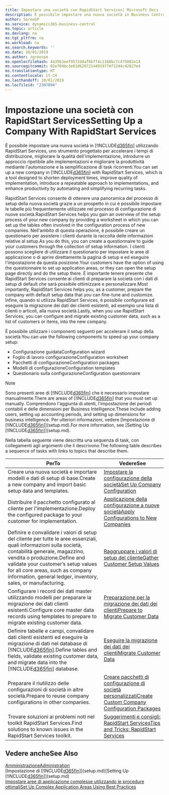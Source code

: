 ```yaml
---
title: Impostare una società con RapidStart Services| Microsoft Docs
description: È possibile impostare una nuova società in Business Central utilizzando RapidStart Services, uno strumento progettato per accelerare i tempi di distribuzione, migliorare la qualità dell'implementazione, introdurre un approccio ripetibile alle implementazioni e migliorare la produttività mediante l'automazione e la semplificazione di task ricorrenti.
author: SorenGP
ms.service: dynamics365-business-central
ms.topic: article
ms.devlang: na
ms.tgt_pltfrm: na
ms.workload: na
ms.search.keywords: ''
ms.date: 10/01/2019
ms.author: sgroespe
ms.openlocfilehash: 4a35b3eef9572ddaf6bff4c1168bc7c475802e14
ms.sourcegitcommit: 02e704bc3e01d62072144919774f1244c42827e4
ms.translationtype: HT
ms.contentlocale: it-CH
ms.lasthandoff: 10/01/2019
ms.locfileid: "2307894"
---
```

# <a name="setting-up-a-company-with-rapidstart-services"></a><span data-ttu-id="eeb14-103">Impostazione una società con RapidStart Services</span><span class="sxs-lookup"><span data-stu-id="eeb14-103">Setting Up a Company With RapidStart Services</span></span>
<span data-ttu-id="eeb14-104">È possibile impostare una nuova società in [!INCLUDE[d365fin](includes/d365fin_md.md)] utilizzando RapidStart Services, uno strumento progettato per accelerare i tempi di distribuzione, migliorare la qualità dell'implementazione, introdurre un approccio ripetibile alle implementazioni e migliorare la produttività mediante l'automazione e la semplificazione di task ricorrenti.</span><span class="sxs-lookup"><span data-stu-id="eeb14-104">You can set up a new company in [!INCLUDE[d365fin](includes/d365fin_md.md)] with RapidStart Services, which is a tool designed to shorten deployment times, improve quality of implementation, introduce a repeatable approach to implementations, and enhance productivity by automating and simplifying recurring tasks.</span></span>  

<span data-ttu-id="eeb14-105">RapidStart Services consente di ottenere una panoramica del processo di setup della nuova società grazie a un prospetto in cui è possibile impostare le tabelle più frequentemente utilizzate nel processo di configurazione di nuove società.</span><span class="sxs-lookup"><span data-stu-id="eeb14-105">RapidStart Services helps you gain an overview of the setup process of your new company by providing a worksheet in which you can set up the tables often involved in the configuration process of new companies.</span></span> <span data-ttu-id="eeb14-106">Nell'ambito di questa operazione, è possibile creare un questionario per assistere i clienti durante la raccolta delle informazioni relative al setup.</span><span class="sxs-lookup"><span data-stu-id="eeb14-106">As you do this, you can create a questionnaire to guide your customers through the collection of setup information.</span></span> <span data-ttu-id="eeb14-107">I clienti possono scegliere di utilizzare il questionario per impostare le aree di applicazione o di aprire direttamente la pagina di setup e ed eseguire l'impostazione da questa posizione.</span><span class="sxs-lookup"><span data-stu-id="eeb14-107">Your customers have the option of using the questionnaire to set up application areas, or they can open the setup page directly and do the setup there.</span></span> <span data-ttu-id="eeb14-108">È importante tenere presente che RapidStart Services consente ai clienti di preparare la società con i dati di setup di default che sarà possibile ottimizzare e personalizzare.</span><span class="sxs-lookup"><span data-stu-id="eeb14-108">Most importantly, RapidStart Services helps you, as a customer, prepare the company with default setup data that you can fine-tune and customize.</span></span> <span data-ttu-id="eeb14-109">Infine, quando si utilizza RapidStart Services, è possibile configurare ed eseguire la migrazione dei dati dei clienti esistenti, ad esempio una lista di clienti o articoli, alla nuova società.</span><span class="sxs-lookup"><span data-stu-id="eeb14-109">Lastly, when you use RapidStart Services, you can configure and migrate existing customer data, such as a list of customers or items, into the new company.</span></span>

<span data-ttu-id="eeb14-110">È possibile utilizzare i componenti seguenti per accelerare il setup della società:</span><span class="sxs-lookup"><span data-stu-id="eeb14-110">You can use the following components to speed up your company setup:</span></span>  

-   <span data-ttu-id="eeb14-111">Configurazione guidata</span><span class="sxs-lookup"><span data-stu-id="eeb14-111">Configuration wizard</span></span>  
-   <span data-ttu-id="eeb14-112">Foglio di lavoro configurazione</span><span class="sxs-lookup"><span data-stu-id="eeb14-112">Configuration worksheet</span></span>  
-   <span data-ttu-id="eeb14-113">Pacchetti di configurazione</span><span class="sxs-lookup"><span data-stu-id="eeb14-113">Configuration packages</span></span>  
-   <span data-ttu-id="eeb14-114">Modelli di configurazione</span><span class="sxs-lookup"><span data-stu-id="eeb14-114">Configuration templates</span></span>  
-   <span data-ttu-id="eeb14-115">Questionario sulla configurazione</span><span class="sxs-lookup"><span data-stu-id="eeb14-115">Configuration questionnaire</span></span>  

> [!Note]  
>  <span data-ttu-id="eeb14-116">Sono presenti aree di [!INCLUDE[d365fin](includes/d365fin_md.md)] che è necessario impostare manualmente.</span><span class="sxs-lookup"><span data-stu-id="eeb14-116">There are areas of [!INCLUDE[d365fin](includes/d365fin_md.md)] that you must set up manually.</span></span> <span data-ttu-id="eeb14-117">Comprendono l'aggiunta di utenti, l'impostazione dei periodi contabili e delle dimensioni per Business Intelligence.</span><span class="sxs-lookup"><span data-stu-id="eeb14-117">These include adding users, setting up accounting periods, and setting up dimensions for business intelligence.</span></span> <span data-ttu-id="eeb14-118">Per ulteriori informazioni, vedere [Impostazione di [!INCLUDE[d365fin](includes/d365fin_md.md)]](setup.md).</span><span class="sxs-lookup"><span data-stu-id="eeb14-118">For more information, see [Setting Up [!INCLUDE[d365fin](includes/d365fin_md.md)]](setup.md).</span></span>

 <span data-ttu-id="eeb14-119">Nella tabella seguente viene descritta una sequenza di task, con collegamenti agli argomenti che li descrivono.</span><span class="sxs-lookup"><span data-stu-id="eeb14-119">The following table describes a sequence of tasks with links to topics that describe them.</span></span>

|<span data-ttu-id="eeb14-120">**Per**</span><span class="sxs-lookup"><span data-stu-id="eeb14-120">**To**</span></span>|<span data-ttu-id="eeb14-121">**Vedere**</span><span class="sxs-lookup"><span data-stu-id="eeb14-121">**See**</span></span>|  
|------------|-------------|  
|<span data-ttu-id="eeb14-122">Creare una nuova società e importare modelli e dati di setup di base.</span><span class="sxs-lookup"><span data-stu-id="eeb14-122">Create a new company and import basic setup data and templates.</span></span>|[<span data-ttu-id="eeb14-123">Impostare la configurazione della società</span><span class="sxs-lookup"><span data-stu-id="eeb14-123">Set Up Company Configuration</span></span>](admin-set-up-company-configuration.md)|  
|<span data-ttu-id="eeb14-124">Distribuire il pacchetto configurato al cliente per l'implementazione.</span><span class="sxs-lookup"><span data-stu-id="eeb14-124">Deploy the configured package to your customer for implementation.</span></span>|[<span data-ttu-id="eeb14-125">Applicazione della configurazione a nuove società</span><span class="sxs-lookup"><span data-stu-id="eeb14-125">Apply Configurations to New Companies</span></span>](admin-apply-configuration-to-new-companies.md)|
|<span data-ttu-id="eeb14-126">Definire e convalidare i valori di setup del cliente per tutte le aree essenziali, quali informazioni sulla società, contabilità generale, magazzino, vendita o produzione.</span><span class="sxs-lookup"><span data-stu-id="eeb14-126">Define and validate your customer’s setup values for all core areas, such as company information, general ledger, inventory, sales, or manufacturing.</span></span>|[<span data-ttu-id="eeb14-127">Raggruppare i valori di setup del cliente</span><span class="sxs-lookup"><span data-stu-id="eeb14-127">Gather Customer Setup Values</span></span>](admin-gather-customer-setup-values.md)|  
|<span data-ttu-id="eeb14-128">Configurare i record dei dati master utilizzando modelli per preparare la migrazione dei dati clienti esistenti.</span><span class="sxs-lookup"><span data-stu-id="eeb14-128">Configure core master data records using templates to prepare to migrate existing customer data.</span></span>|[<span data-ttu-id="eeb14-129">Preparazione per la migrazione dei dati dei clienti</span><span class="sxs-lookup"><span data-stu-id="eeb14-129">Prepare to Migrate Customer Data</span></span>](admin-use-templates-to-prepare-customer-data-for-migration.md)|  
|<span data-ttu-id="eeb14-130">Definire tabelle e campi, convalidare dati clienti esistenti ed eseguire la migrazione di dati nel database di [!INCLUDE[d365fin](includes/d365fin_md.md)].</span><span class="sxs-lookup"><span data-stu-id="eeb14-130">Define tables and fields, validate existing customer data, and migrate data into the [!INCLUDE[d365fin](includes/d365fin_md.md)] database.</span></span>|[<span data-ttu-id="eeb14-131">Eseguire la migrazione dei dati dei clienti</span><span class="sxs-lookup"><span data-stu-id="eeb14-131">Migrate Customer Data</span></span>](admin-migrate-customer-data.md)|
|<span data-ttu-id="eeb14-132">Preparare il riutilizzo delle configurazioni di società in altre società.</span><span class="sxs-lookup"><span data-stu-id="eeb14-132">Prepare to reuse company configurations in other companies.</span></span>|[<span data-ttu-id="eeb14-133">Creare pacchetti di configurazione di società personalizzati</span><span class="sxs-lookup"><span data-stu-id="eeb14-133">Create Custom Company Configuration Packages</span></span>](admin-how-to-create-custom-company-configuration-packages.md)|
|<span data-ttu-id="eeb14-134">Trovare soluzioni ai problemi noti nel toolkit RapidStart Services.</span><span class="sxs-lookup"><span data-stu-id="eeb14-134">Find solutions to known issues in the RapidStart Services toolkit.</span></span>|[<span data-ttu-id="eeb14-135">Suggerimenti e consigli: RapidStart Services</span><span class="sxs-lookup"><span data-stu-id="eeb14-135">Tips and Tricks: RapidStart Services</span></span>](admin-tips-and-tricks-rapidstart-services.md)|  

## <a name="see-also"></a><span data-ttu-id="eeb14-136">Vedere anche</span><span class="sxs-lookup"><span data-stu-id="eeb14-136">See Also</span></span>  
[<span data-ttu-id="eeb14-137">Amministrazione</span><span class="sxs-lookup"><span data-stu-id="eeb14-137">Administration</span></span>](admin-setup-and-administration.md)  
<span data-ttu-id="eeb14-138">[Impostazione di [!INCLUDE[d365fin](includes/d365fin_md.md)]](setup.md)</span><span class="sxs-lookup"><span data-stu-id="eeb14-138">[Setting Up [!INCLUDE[d365fin](includes/d365fin_md.md)]](setup.md)</span></span>  
[<span data-ttu-id="eeb14-139">Impostare aree di applicazione complesse utilizzando le procedure ottimali</span><span class="sxs-lookup"><span data-stu-id="eeb14-139">Set Up Complex Application Areas Using Best Practices</span></span>](set-up-complex-application-areas-using-best-practices.md)   
